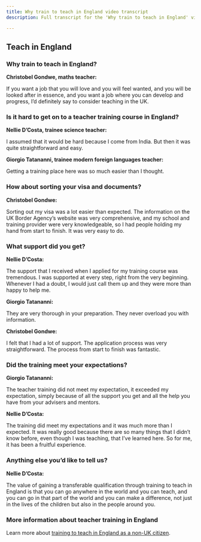 ```yaml
---
title: Why train to teach in England video transcript
description: Full transcript for the 'Why train to teach in England' video.

---
```


## Teach in England
### Why train to teach in England?

**Christobel Gondwe, maths teacher:**

If you want a job that you will love and you will feel wanted, and you will be looked after in essence, and you want a job where you can develop and progress, I’d definitely say to consider teaching in the UK. 

### Is it hard to get on to a teacher training course in England? 

**Nellie D’Costa, trainee science teacher:** 

I assumed that it would be hard because I come from India. But then it was quite straightforward and easy. 

**Giorgio Tatananni, trainee modern foreign languages teacher:**

Getting a training place here was so much easier than I thought. 

### How about sorting your visa and documents? 

**Christobel Gondwe:** 

Sorting out my visa was a lot easier than expected. The information on the UK Border Agency’s website was very comprehensive, and my school and training provider were very knowledgeable, so I had people holding my hand from start to finish. It was very easy to do. 

### What support did you get? 

**Nellie D’Costa:** 

The support that I received when I applied for my training course was tremendous. I was supported at every step, right from the very beginning. Whenever I had a doubt, I would just call them up and they were more than happy to help me. 

**Giorgio Tatananni:** 

They are very thorough in your preparation. They never overload you with information. 

**Christobel Gondwe:** 

I felt that I had a lot of support. The application process was very straightforward. The process from start to finish was fantastic. 

### Did the training meet your expectations? 

**Giorgio Tatananni:** 

The teacher training did not meet my expectation, it exceeded my expectation, simply because of all the support you get and all the help you have from your advisers and mentors. 

**Nellie D’Costa:** 

The training did meet my expectations and it was much more than I expected. It was really good because there are so many things that I didn’t know before, even though I was teaching, that I’ve learned here. So for me, it has been a fruitful experience. 

### Anything else you’d like to tell us? 

**Nellie D’Costa:** 

The value of gaining a transferable qualification through training to teach in England is that you can go anywhere in the world and you can teach, and you can go in that part of the world and you can make a difference, not just in the lives of the children but also in the people around you.

### More information about teacher training in England

Learn more about [training to teach in England as a non-UK citizen](/non-uk-teachers/train-to-teach-in-england-as-an-international-student).

 